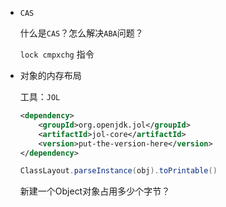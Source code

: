 - `CAS`

  什么是`CAS`？怎么解决`ABA`问题？

  `lock cmpxchg` 指令

- 对象的内存布局

  工具：`JOL`

  ```xml
  <dependency>
      <groupId>org.openjdk.jol</groupId>
      <artifactId>jol-core</artifactId>
      <version>put-the-version-here</version>
  </dependency>
  ```
  
  ```java
  ClassLayout.parseInstance(obj).toPrintable()
  ```
  
  新建一个Object对象占用多少个字节？


